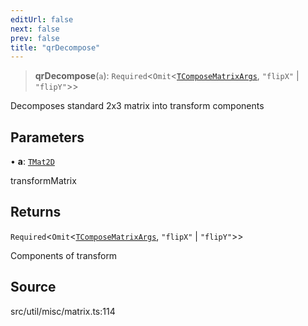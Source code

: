 ```yaml
---
editUrl: false
next: false
prev: false
title: "qrDecompose"
---
```


> **qrDecompose**(`a`): `Required`\<`Omit`\<[`TComposeMatrixArgs`](../type-aliases/TComposeMatrixArgs.md), `"flipX"` \| `"flipY"`\>\>

Decomposes standard 2x3 matrix into transform components

## Parameters

• **a**: [`TMat2D`](../../../type-aliases/TMat2D.md)

transformMatrix

## Returns

`Required`\<`Omit`\<[`TComposeMatrixArgs`](../type-aliases/TComposeMatrixArgs.md), `"flipX"` \| `"flipY"`\>\>

Components of transform

## Source

src/util/misc/matrix.ts:114
